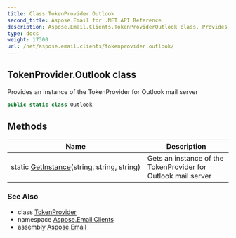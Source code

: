 ```yaml
---
title: Class TokenProvider.Outlook
second_title: Aspose.Email for .NET API Reference
description: Aspose.Email.Clients.TokenProviderOutlook class. Provides an instance of the TokenProvider for Outlook mail server
type: docs
weight: 17300
url: /net/aspose.email.clients/tokenprovider.outlook/
---
```

## TokenProvider.Outlook class

Provides an instance of the TokenProvider for Outlook mail server

```csharp
public static class Outlook
```

## Methods

| Name | Description |
| --- | --- |
| static [GetInstance](../../aspose.email.clients/outlook/getinstance/)(string, string, string) | Gets an instance of the TokenProvider for Outlook mail server |

### See Also

* class [TokenProvider](../tokenprovider/)
* namespace [Aspose.Email.Clients](../../aspose.email.clients/)
* assembly [Aspose.Email](../../)


